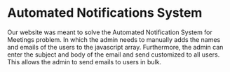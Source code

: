 # Automated Notifications System

Our website was meant to solve the Automated Notification System for Meetings problem. In which the admin needs to manually adds the names and emails of the users to the javascript array. Furthermore, the admin can enter the subject and body of the email and send customized to all users. This allows the admin to send emails to users in bulk.
